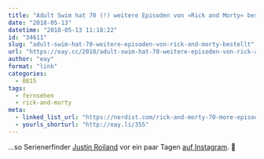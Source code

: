 ```yaml
---
title: "Adult Swim hat 70 (!) weitere Episoden von »Rick and Morty« bestellt"
date: "2018-05-13"
datetime: "2018-05-13 11:18:22"
id: "34611"
slug: "adult-swim-hat-70-weitere-episoden-von-rick-and-morty-bestellt"
url: "https://eay.cc/2018/adult-swim-hat-70-weitere-episoden-von-rick-and-morty-bestellt/"
author: "eay"
format: "link"
categories:
  - 0815
tags:
  - fernsehen
  - rick-and-morty
meta:
  - linked_list_url: "https://nerdist.com/rick-and-morty-70-more-episodes/"
  - yourls_shorturl: "http://eay.li/355"
---
```


...so Serienerfinder [Justin Roiland](https://en.wikipedia.org/wiki/Justin_Roiland) vor ein paar Tagen [auf Instagram](https://instagram.com/p/BimnSEOhDNu/). 🎉

